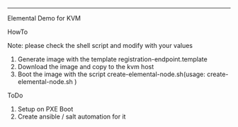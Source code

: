 ---
Elemental Demo for KVM

HowTo

Note: please check the shell script and modify with your values

1. Generate image with the template registration-endpoint.template
2. Download the image and copy to the kvm host
3. Boot the image with the script create-elemental-node.sh(usage: create-elemental-node.sh <vm-name> <image-name>)

ToDo

1. Setup on PXE Boot
2. Create ansible / salt automation for it


